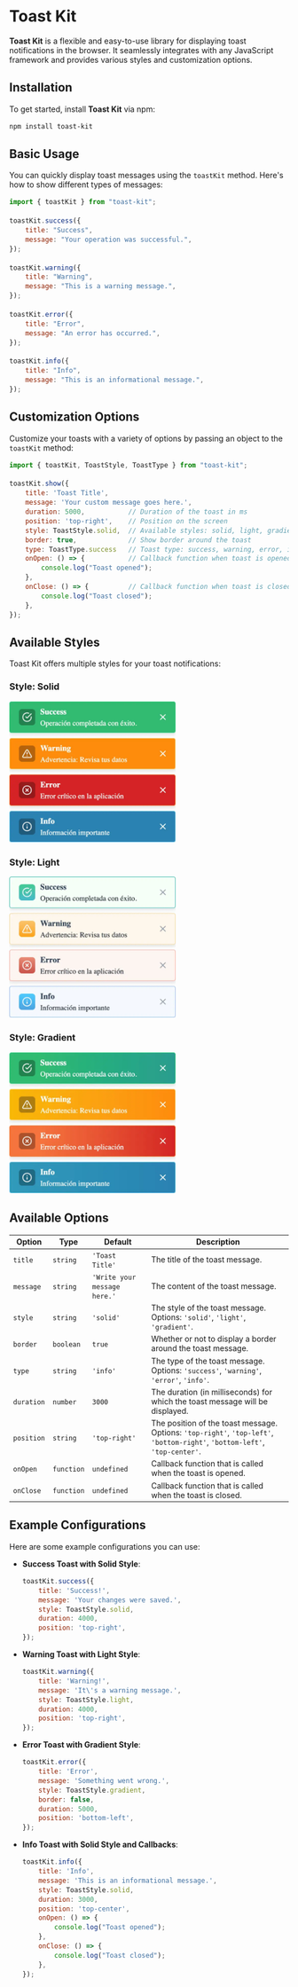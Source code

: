 # Toast Kit

**Toast Kit** is a flexible and easy-to-use library for displaying toast notifications in the browser. It seamlessly integrates with any JavaScript framework and provides various styles and customization options.

## Installation

To get started, install **Toast Kit** via npm:

```bash
npm install toast-kit
```

## Basic Usage

You can quickly display toast messages using the `toastKit` method. Here's how to show different types of messages:

```javascript
import { toastKit } from "toast-kit";

toastKit.success({
    title: "Success",
    message: "Your operation was successful.",
});

toastKit.warning({
    title: "Warning",
    message: "This is a warning message.",
});

toastKit.error({
    title: "Error",
    message: "An error has occurred.",
});

toastKit.info({
    title: "Info",
    message: "This is an informational message.",
});
```

## Customization Options

Customize your toasts with a variety of options by passing an object to the `toastKit` method:

```javascript
import { toastKit, ToastStyle, ToastType } from "toast-kit";

toastKit.show({
    title: 'Toast Title',
    message: 'Your custom message goes here.',
    duration: 5000,           // Duration of the toast in ms
    position: 'top-right',    // Position on the screen
    style: ToastStyle.solid,  // Available styles: solid, light, gradient
    border: true,             // Show border around the toast
    type: ToastType.success   // Toast type: success, warning, error, info,
    onOpen: () => {           // Callback function when toast is opened
        console.log("Toast opened");
    },
    onClose: () => {          // Callback function when toast is closed
        console.log("Toast closed");
    },
});
```

## Available Styles

Toast Kit offers multiple styles for your toast notifications:

### Style: Solid

<img src="example/solid.webp" alt="Solid Style" width="300" />

### Style: Light

<img src="example/light.webp" alt="Light Style" width="300" />

### Style: Gradient

<img src="example/gradient.webp" alt="Gradient Style" width="300" />

## Available Options

| Option     | Type     | Default        | Description                                                                                                                           |
| ---------- | -------- | -------------- | ------------------------------------------------------------------------------------------------------------------------------------- |
| `title`    | `string` | `'Toast Title'` | The title of the toast message.                                                                                                       |
| `message`  | `string` | `'Write your message here.'` | The content of the toast message.                                                                                                      |
| `style`    | `string` | `'solid'`      | The style of the toast message. Options: `'solid'`, `'light'`, `'gradient'`.                                                           |
| `border`   | `boolean` | `true`         | Whether or not to display a border around the toast message.                                                                          |
| `type`     | `string` | `'info'`       | The type of the toast message. Options: `'success'`, `'warning'`, `'error'`, `'info'`.                                                |
| `duration` | `number` | `3000`         | The duration (in milliseconds) for which the toast message will be displayed.                                                         |
| `position` | `string` | `'top-right'`  | The position of the toast message. Options: `'top-right'`, `'top-left'`, `'bottom-right'`, `'bottom-left'`, `'top-center'`.           |
| `onOpen`   | `function` | `undefined`    | Callback function that is called when the toast is opened.                                                                             |
| `onClose`  | `function` | `undefined`    | Callback function that is called when the toast is closed.                                                                             |

## Example Configurations

Here are some example configurations you can use:

- **Success Toast with Solid Style**:
    ```javascript
    toastKit.success({
        title: 'Success!',
        message: 'Your changes were saved.',
        style: ToastStyle.solid,
        duration: 4000,
        position: 'top-right',
    });
    ```

- **Warning Toast with Light Style**:
    ```javascript
    toastKit.warning({
        title: 'Warning!',
        message: 'It\'s a warning message.',
        style: ToastStyle.light,
        duration: 4000,
        position: 'top-right',
    });
    ```

- **Error Toast with Gradient Style**:
    ```javascript
    toastKit.error({
        title: 'Error',
        message: 'Something went wrong.',
        style: ToastStyle.gradient,
        border: false,
        duration: 5000,
        position: 'bottom-left',
    });
    ```

- **Info Toast with Solid Style and Callbacks**:
    ```javascript
    toastKit.info({
        title: 'Info',
        message: 'This is an informational message.',
        style: ToastStyle.solid,
        duration: 3000,
        position: 'top-center',
        onOpen: () => {           
            console.log("Toast opened");
        },
        onClose: () => {          
            console.log("Toast closed");
        },
    });